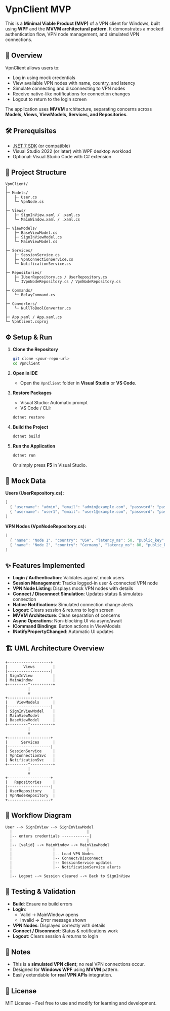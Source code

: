 
# VpnClient MVP

This is a **Minimal Viable Product (MVP)** of a VPN client for Windows, built using **WPF** and the **MVVM architectural pattern**. It demonstrates a mocked authentication flow, VPN node management, and simulated VPN connections.

## 🚀 Overview

VpnClient allows users to:
- Log in using mock credentials  
- View available VPN nodes with name, country, and latency  
- Simulate connecting and disconnecting to VPN nodes  
- Receive native-like notifications for connection changes  
- Logout to return to the login screen  

The application uses **MVVM** architecture, separating concerns across **Models, Views, ViewModels, Services, and Repositories**.

## 🛠️ Prerequisites

- [.NET 7 SDK](https://dotnet.microsoft.com/download/dotnet/7.0) (or compatible)  
- Visual Studio 2022 (or later) with WPF desktop workload  
- Optional: Visual Studio Code with C# extension  

## 📂 Project Structure

```
VpnClient/
│
├─ Models/
│   ├─ User.cs
│   └─ VpnNode.cs
│
├─ Views/
│   ├─ SignInView.xaml / .xaml.cs
│   └─ MainWindow.xaml / .xaml.cs
│
├─ ViewModels/
│   ├─ BaseViewModel.cs
│   ├─ SignInViewModel.cs
│   └─ MainViewModel.cs
│
├─ Services/
│   ├─ SessionService.cs
│   ├─ VpnConnectionService.cs
│   └─ NotificationService.cs
│
├─ Repositories/
│   ├─ IUserRepository.cs / UserRepository.cs
│   └─ IVpnNodeRepository.cs / VpnNodeRepository.cs
│
├─ Commands/
│   └─ RelayCommand.cs
│
├─ Converters/
│   └─ NullToBoolConverter.cs
│
├─ App.xaml / App.xaml.cs
└─ VpnClient.csproj
```

## ⚙️ Setup & Run

1. **Clone the Repository**
   ```bash
   git clone <your-repo-url>
   cd VpnClient
   ```

2. **Open in IDE**  
   - Open the `VpnClient` folder in **Visual Studio** or **VS Code**.

3. **Restore Packages**
   - Visual Studio: Automatic prompt  
   - VS Code / CLI:  
   ```bash
   dotnet restore
   ```

4. **Build the Project**
   ```bash
   dotnet build
   ```

5. **Run the Application**
   ```bash
   dotnet run
   ```
   Or simply press **F5** in Visual Studio.

## 🧪 Mock Data  

**Users (UserRepository.cs):**
```csharp
[
  { "username": "admin", "email": "admin@example.com", "password": "password123" },
  { "username": "user1", "email": "user1@example.com", "password": "pass456" }
]
```

**VPN Nodes (VpnNodeRepository.cs):**
```csharp
[
  { "name": "Node 1", "country": "USA", "latency_ms": 50, "public_key": "ABC123", "endpoint_ip": "192.168.1.1" },
  { "name": "Node 2", "country": "Germany", "latency_ms": 80, "public_key": "DEF456", "endpoint_ip": "192.168.2.1" }
]
```

## ✨ Features Implemented

- **Login / Authentication**: Validates against mock users  
- **Session Management**: Tracks logged-in user & connected VPN node  
- **VPN Node Listing**: Displays mock VPN nodes with details  
- **Connect / Disconnect Simulation**: Updates status & simulates connection  
- **Native Notifications**: Simulated connection change alerts  
- **Logout**: Clears session & returns to login screen  
- **MVVM Architecture**: Clean separation of concerns  
- **Async Operations**: Non-blocking UI via async/await  
- **ICommand Bindings**: Button actions in ViewModels  
- **INotifyPropertyChanged**: Automatic UI updates  

## 🏗️ UML Architecture Overview

```
+-------------------+
|       Views        |
|-------------------|
| SignInView         |
| MainWindow         |
+---------^----------+
          |
          v
+-------------------+
|    ViewModels      |
|-------------------|
| SignInViewModel    |
| MainViewModel      |
| BaseViewModel      |
+---------^----------+
          |
          v
+-------------------+
|      Services      |
|-------------------|
| SessionService     |
| VpnConnectionSvc   |
| NotificationSvc    |
+---------^----------+
          |
          v
+-------------------+
|   Repositories     |
|-------------------|
| UserRepository     |
| VpnNodeRepository  |
+-------------------+
```

## 🔄 Workflow Diagram

```
User --> SignInView --> SignInViewModel
  |                                 |
  |-- enters credentials ------------|
  |                                 |
  |-- [valid] --> MainWindow --> MainViewModel
  |                  |              |
  |                  |-- Load VPN Nodes
  |                  |-- Connect/Disconnect
  |                  |-- SessionService updates
  |                  |-- NotificationService alerts
  |
  |-- Logout --> Session cleared --> Back to SignInView
```

## 🧪 Testing & Validation

- **Build**: Ensure no build errors  
- **Login**:  
  - Valid → MainWindow opens  
  - Invalid → Error message shown  
- **VPN Nodes**: Displayed correctly with details  
- **Connect / Disconnect**: Status & notifications work  
- **Logout**: Clears session & returns to login  

## 📌 Notes

- This is a **simulated VPN client**; no real VPN connections occur.  
- Designed for **Windows WPF** using **MVVM** pattern.  
- Easily extendable for **real VPN APIs** integration.  

## 📄 License
MIT License - Feel free to use and modify for learning and development.
